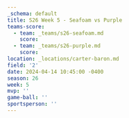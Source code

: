 ```yaml
---
_schema: default
title: S26 Week 5 - Seafoam vs Purple
teams-score:
  - team: _teams/s26-seafoam.md
    score:
  - team: _teams/s26-purple.md
    score:
location: _locations/carter-baron.md
field: '2'
date: 2024-04-14 10:45:00 -0400
season: 26
week: 5
mvp: ''
game-ball: ''
sportsperson: ''
---
```

